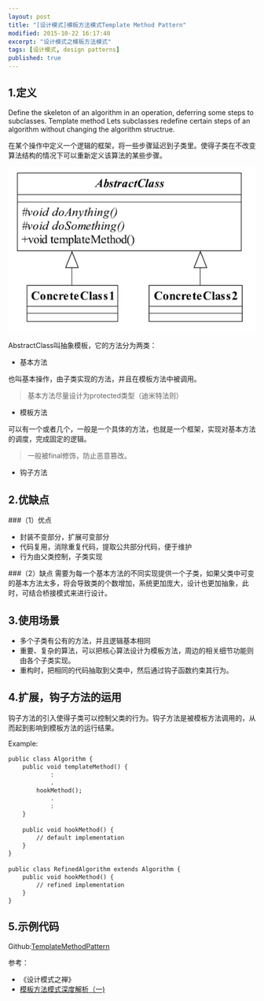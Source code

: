```yaml
---
layout: post
title: "[设计模式]模板方法模式Template Method Pattern"
modified: 2015-10-22 16:17:40
excerpt: "设计模式之模板方法模式"
tags: [设计模式, design patterns]
published: true
---
```


## 1.定义
Define the skeleton of an algorithm in an operation, deferring some steps to subclasses. Template method Lets subclasses redefine certain steps of an algorithm without changing the algorithm structrue.

在某个操作中定义一个逻辑的框架，将一些步骤延迟到子类里。使得子类在不改变算法结构的情况下可以重新定义该算法的某些步骤。

![通用类图](https://github.com/chiemy/JavaDesignPatterns/blob/master/TemplateMethodPattern/%E9%80%9A%E7%94%A8%E7%B1%BB%E5%9B%BE.png?raw=true)

AbstractClass叫抽象模板，它的方法分为两类：

- 基本方法

也叫基本操作，由子类实现的方法，并且在模板方法中被调用。

> 基本方法尽量设计为protected类型（迪米特法则）

- 模板方法

可以有一个或者几个，一般是一个具体的方法，也就是一个框架，实现对基本方法的调度，完成固定的逻辑。

> 一般被final修饰，防止恶意篡改。

- 钩子方法


## 2.优缺点

###（1）优点

- 封装不变部分，扩展可变部分
- 代码复用，消除重复代码，提取公共部分代码，便于维护
- 行为由父类控制，子类实现

###（2）缺点
需要为每一个基本方法的不同实现提供一个子类，如果父类中可变的基本方法太多，将会导致类的个数增加，系统更加庞大，设计也更加抽象，此时，可结合桥接模式来进行设计。

## 3.使用场景

- 多个子类有公有的方法，并且逻辑基本相同
- 重要、复杂的算法，可以把核心算法设计为模板方法，周边的相关细节功能则由各个子类实现。
- 重构时，把相同的代码抽取到父类中，然后通过钩子函数约束其行为。

## 4.扩展，钩子方法的运用
钩子方法的引入使得子类可以控制父类的行为。钩子方法是被模板方法调用的，从而起到影响到模板方法的运行结果。

Example:

	public class Algorithm {
		public void templateMethod() {
				:
				.
			hookMethod();
				.
				:
		}

		public void hookMethod() {
			// default implementation
		}
	}

	public class RefinedAlgorithm extends Algorithm {
		public void hookMethod() {
			// refined implementation
		}
	}


## 5.示例代码

Github:[TemplateMethodPattern](https://github.com/chiemy/JavaDesignPatterns/tree/master/TemplateMethodPattern)

参考：

- 《设计模式之禅》
- [模板方法模式深度解析（一)](http://blog.csdn.net/lovelion/article/details/8299794)
